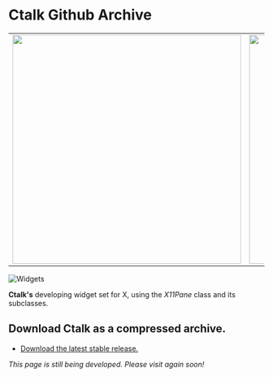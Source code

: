 # Ctalk Github Archive

<table>
<tr>
<td>
<img width="450px" src="https://a.fsdn.com/con/app/proj/ctalk/screenshots/analogclock_sample_2.jpg"/>
</td>
<td>
<img valign="top" width="450px" src="https://sourceforge.net/p/ctalk/screenshot/filedialog_screenshot_800x600.jpg"/></tc>
</td>
</table>

![Widgets](https://sourceforge.net/p/ctalk/screenshot/filedialog_screenshot_800x600.jpg)

**Ctalk's** developing widget set for X, using the *X11Pane* class and its subclasses.

## Download Ctalk as a compressed archive.
- [Download the latest stable release.](https://github.com/ctalk/ctalk/archive/release.zip)

*This page is still being developed. Please visit again soon!*
